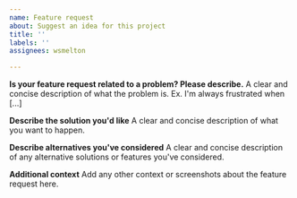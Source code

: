 ```yaml
---
name: Feature request
about: Suggest an idea for this project
title: ''
labels: ''
assignees: wsmelton

---
```


<!-- 
🚨🚨🚨🚨🚨🚨🚨🚨🚨🚨
This repository is not for feature request specific to the REST API, only the PowerShell module
🚨🚨🚨🚨🚨🚨🚨🚨🚨🚨
-->
**Is your feature request related to a problem? Please describe.**
A clear and concise description of what the problem is. Ex. I'm always frustrated when [...]

**Describe the solution you'd like**
A clear and concise description of what you want to happen.

**Describe alternatives you've considered**
A clear and concise description of any alternative solutions or features you've considered.

**Additional context**
Add any other context or screenshots about the feature request here.
